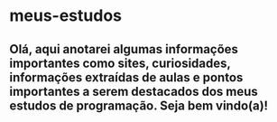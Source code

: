 # meus-estudos
## Olá, aqui anotarei algumas informações importantes como sites, curiosidades, informações extraídas de aulas e pontos importantes a serem destacados dos meus estudos de programação. Seja bem vindo(a)!
